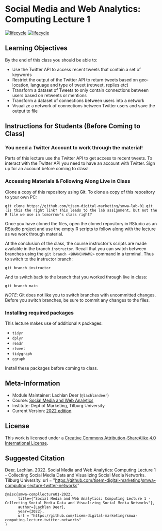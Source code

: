 # Social Media and Web Analytics: Computing Lecture 1

[![lifecycle](https://img.shields.io/badge/lifecycle-maturing-blue.svg)](https://www.tidyverse.org/lifecycle/#maturing)
[![lifecycle](https://img.shields.io/badge/version-2022-red.svg)]()

## Learning Objectives

By the end of this class you should be able to:

* Use the Twitter API to access recent tweets that contain a set of keywords
* Restrict the output of the Twitter API to return tweets based on geo-location, language and type of tweet (retweet, replies etc)
* Transform a dataset of Tweets to only contain connections between users based on retweets or mentions
* Transform a dataset of connections between users into a network
* Visualize a network of connections between Twitter users and save the output to file

## Instructions for Students (Before Coming to Class)

### You need a Twitter Account to work through the material!

Parts of this lecture use the Twitter API to get access to recent tweets.
To interact with the Twitter API you need to have an account with Twitter.
Sign up for an account before coming to class!

### Accessing Materials & Following Along Live in Class

Clone a copy of this repository using Git.
To clone a copy of this repository to your own PC:

```{bash, eval = FALSE}
git clone https://github.com/tisem-digital-marketing/smwa-lab-01.git (is this the right link? This leads to the lab assignment, but not the R file we use in tomorrow's class right?
```

Once you have cloned the files, open the cloned repository in RStudio as an RStudio project and use the empty R scripts to follow along with the lecture as we work through material.

At the conclusion of the class, the course instructor's scripts are made available in the branch `instructor`.
Recall that you can switch between branches using the `git branch <BRANCHNAME>` command in a terminal.
Thus to switch to the instructor branch:

```{bash}
git branch instructor
```

And to switch back to the branch that you worked through live in class:

```{bash}
git branch main
```

*NOTE*: Git does not like you to switch branches with uncommitted changes.
Before you switch branches, be sure to commit any changes to the files.

### Installing required packages

This lecture makes use of additional `R` packages:

* `tidyr`
* `dplyr`
* `readr`
* `rtweet`
* `tidygraph`
* `ggraph`

Install these packages before coming to class.

## Meta-Information

* Module Maintainer: Lachlan Deer (`@lachlandeer`)
* Course: [Social Media and Web Analytics](https://tisem-digital-marketing.github.io/2022-smwa)
* Institute: Dept of Marketing, Tilburg University
* Current Version: [2022 edition](https://tisem-digital-marketing.github.io/2022-smwa)

## License

This work is licensed under a [Creative Commons Attribution-ShareAlike 4.0 International License](http://creativecommons.org/licenses/by-sa/4.0/).

## Suggested Citation

Deer, Lachlan. 2022. Social Media and Web Analytics: Computing Lecture 1 - Collecting Social Media Data and Visualizing Social Media Networks. Tilburg University. url = "https://github.com/tisem-digital-marketing/smwa-computing-lecture-twitter-networks"

```{r, engine='out', eval = FALSE}
@misc{smwa-compllecture01-2022,
      title={"Social Media and Web Analytics: Computing Lecture 1 - Collecting Social Media Data and Visualizing Social Media Networks"},
      author={Lachlan Deer},
      year={2022},
      url = "https://github.com/tisem-digital-marketing/smwa-computing-lecture-twitter-networks"
}
```
